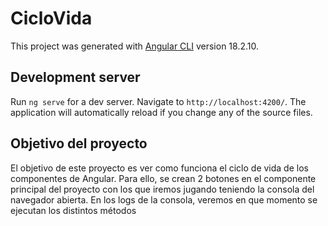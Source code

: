# CicloVida

This project was generated with [Angular CLI](https://github.com/angular/angular-cli) version 18.2.10.

## Development server

Run `ng serve` for a dev server. Navigate to `http://localhost:4200/`. The application will automatically reload if you change any of the source files.

## Objetivo del proyecto

El objetivo de este proyecto es ver como funciona el ciclo de vida de los componentes de Angular.
Para ello, se crean 2 botones en el componente principal del proyecto con los que iremos jugando teniendo la consola del navegador abierta.
En los logs de la consola, veremos en que momento se ejecutan los distintos métodos